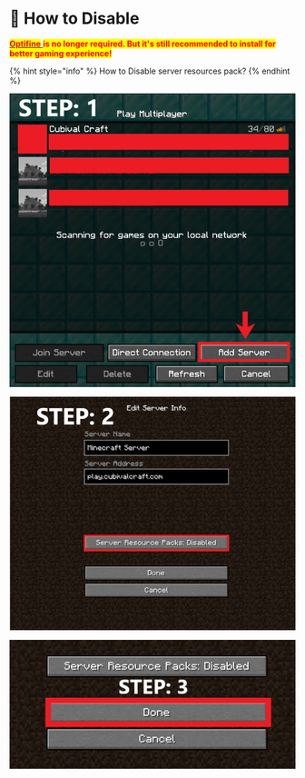 # 🔴 How to Disable

&#x20;[<mark style="color:red;">**Optifine**</mark> ](https://optifine.net/downloads)<mark style="color:red;">**is no longer required. But it's still recommended to install for better gaming experience!**</mark>

{% hint style="info" %}
How to Disable server resources pack?
{% endhint %}

![](<../../.gitbook/assets/image (16) (1).png>)

![](../../.gitbook/assets/Untitled.png)

![](<../../.gitbook/assets/unknown (1).png>)
